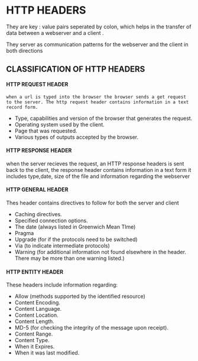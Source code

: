 # **HTTP HEADERS**

They are key : value pairs seperated by colon, which helps in the transfer of data between a webserver and a client .

They server as communication patterns for the webserver and the client in both directions

## CLASSIFICATION OF HTTP HEADERS

#### HTTP REQUEST HEADER

    when a url is typed into the browser the browser sends a get request to the server. The http request header contains information in a text record form.

- Type, capabilities and version of the browser that generates the request.
- Operating system used by the client.
- Page that was requested.
- Various types of outputs accepted by the browser.

#### HTTP RESPONSE HEADER

when the server recieves the request, an HTTP response headers is sent back to the client, the response header contains information in a text form it includes type,date, size of the file and information regarding the webserver

#### HTTP GENERAL HEADER

Thes header contains directives to follow for both the server and client

- Caching directives.
- Specified connection options.
- The date (always listed in Greenwich Mean TIme)
- Pragma
- Upgrade (for if the protocols need to be switched)
- Via (to indicate intermediate protocols)
- Warning (for additional information not found elsewhere in the header. There may be more than one warning listed.)

#### HTTP ENTITY HEADER

These headers include information regarding:

- Allow (methods supported by the identified resource)
- Content Encoding.
- Content Language.
- Content Location.
- Content Length.
- MD-5 (for checking the integrity of the message upon receipt).
- Content Range.
- Content Type.
- When it Expires.
- When it was last modified.
